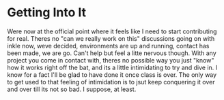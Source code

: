 # Getting Into It

Were now at the official point where it feels like I need to start contributing for real.
Theres no "can we really work on this" discussions going on with inkle now, weve decided, 
environments are up and running, contact has been made, we are go.  Can't help but feel a litte
nervous though.  With any project you come in contact with, theres no possible way you just "know"
how it works right off the bat, and its a little intimidating to try and dive in.  I know for a fact
I'll be glad to have done it once class is over.  The only way to get used to that feeling of intimidation
is to jsut keep conquering it over and over till its not so bad.  I suppose, at least.
